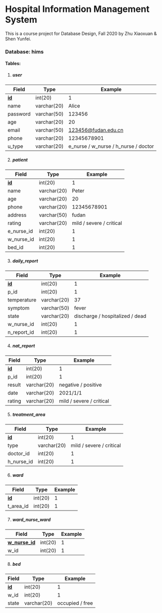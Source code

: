 # Hospital Information Management System
This is a course project for Database Design, Fall 2020 by Zhu Xiaoxuan & Shen Yunfei.

### Database: hims

#### Tables:

1. ##### user

| Field         | Type        | Example                              |
| ------------- | ----------- | ------------------------------------ |
| <u>**id**</u> | int(20)     | 1                                    |
| name          | varchar(20) | Alice                                |
| password      | varchar(50) | 123456                               |
| age           | varchar(20) | 20                                   |
| email         | varchar(50) | 123456@fudan.edu.cn                  |
| phone         | varchar(20) | 12345678901                          |
| u_type        | varchar(20) | e_nurse / w_nurse / h_nurse / doctor |

2. ##### patient

| Field         | Type        | Example                  |
| ------------- | ----------- | ------------------------ |
| <u>**id**</u> | int(20)     | 1                        |
| name          | varchar(20) | Peter                    |
| age           | varchar(20) | 20                       |
| phone         | varchar(20) | 12345678901              |
| address       | varchar(50) | fudan                    |
| rating        | varchar(20) | mild / severe / critical |
| e_nurse_id    | int(20)     | 1                        |
| w_nurse_id    | int(20)     | 1                        |
| bed_id        | int(20)     | 1                        |

3. ##### daily_report

| Field         | Type        | Example                         |
| ------------- | ----------- | ------------------------------- |
| <u>**id**</u> | int(20)     | 1                               |
| p_id          | int(20)     | 1                               |
| temperature   | varchar(20) | 37                              |
| symptom       | varchar(50) | fever                           |
| state         | varchar(20) | discharge / hospitalized / dead |
| w_nurse_id    | int(20)     | 1                               |
| n_report_id   | int(20)     | 1                               |

4. ##### nat_report

| Field         | Type        | Example                  |
| ------------- | ----------- | ------------------------ |
| <u>**id**</u> | int(20)     | 1                        |
| p_id          | int(20)     | 1                        |
| result        | varchar(20) | negative / positive      |
| date          | varchar(20) | 2021/1/1                 |
| rating        | varchar(20) | mild / severe / critical |

5. ##### treatment_area

| Field         | Type        | Example                  |
| ------------- | ----------- | ------------------------ |
| <u>**id**</u> | int(20)     | 1                        |
| type          | varchar(20) | mild / severe / critical |
| doctor_id     | int(20)     | 1                        |
| h_nurse_id    | int(20)     | 1                        |

6. ##### ward

| Field         | Type    | Example |
| ------------- | ------- | ------- |
| <u>**id**</u> | int(20) | 1       |
| t_area_id     | int(20) | 1       |

7. ##### ward_nurse_ward

| Field                 | Type    | Example |
| --------------------- | ------- | ------- |
| <u>**w_nurse_id**</u> | int(20) | 1       |
| w_id                  | int(20) | 1       |

8. ##### bed

| Field         | Type        | Example         |
| ------------- | ----------- | --------------- |
| <u>**id**</u> | int(20)     | 1               |
| w_id          | int(20)     | 1               |
| state         | varchar(20) | occupied / free |
